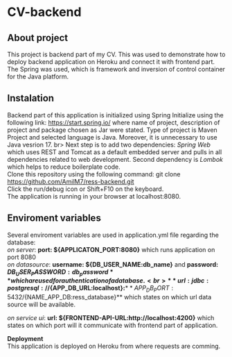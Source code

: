 # CV-backend

## About project

This project is backend part of my CV. This was used to demonstrate how to deploy backend application on Heroku and connect it with frontend part. 
The Spring was used, which is framework and inversion of control container for the Java platform.

## Instalation

Backend part of this application is initialized using Spring  Initialize using the following link: https://start.spring.io/ 
where name of project, description of project and package chosen as Jar were stated.
Type of project is Maven Project and selected language is Java. Moreover, it is unnecessary to use Java vesrion 17. br>
Next step is to add two dependencies: *Spring Web* which uses REST and Tomcat as a default embedded server and 
pulls in all dependencies related to web development. Second dependency is *Lombok* which helps to reduce boilerplate code. <br>
Clone this repository using the following command: git clone https://github.com/AmilM7/ress-backend.git <br>
Click the run/debug icon or Shift+F10 on the keyboard. \
The application is running in your browser at localhost:8080. 

## Enviroment variables

Several enviroment variables are used in application.yml file regarding the database: <br>
*on server*: **port: ${APPLICATON_PORT:8080}** which runs application on port 8080 
\
*on datasource*: **username: ${DB_USER_NAME:db_name}** and  **password: ${DB_USER_PASSWORD:db_password}** which are used for authentication 
of a database. <br>
**url: jdbc:postgresql://${APP_DB_URL:localhost}:**${**APP_DB_PORT:5432}/${NAME_APP_DB:ress_database}** which states on which url data 
source will be available.<br>

*on service ui*: **url: ${FRONTEND-API-URL:http://localhost:4200}** which states on which port will it communicate with frontend part of application.<br>


**Deployment**\
This application is deployed on Heroku from where requests are comming. 
